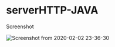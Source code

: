 # serverHTTP-JAVA

Screenshot


![Screenshot from 2020-02-02 23-36-30](https://user-images.githubusercontent.com/52525583/73617291-60c8f500-461d-11ea-8f0e-9f9092313c35.png)
